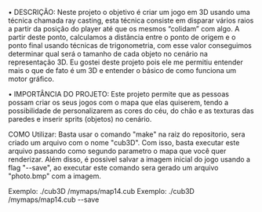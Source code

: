 • DESCRIÇÃO: Neste projeto o objetivo é criar um jogo em 3D usando uma técnica chamada ray casting, esta técnica consiste em disparar vários raios a partir da posição do player até que os mesmos “colidam” com algo. A partir deste ponto, calculamos a distância entre o ponto de origem e o ponto final usando técnicas de trigonometria, com esse valor conseguimos determinar qual será o tamanho de cada objeto no cenário na representação 3D. Eu gostei deste projeto pois ele me permitiu entender mais o que de fato é um 3D e entender o básico de como funciona um motor gráfico.

• IMPORTÂNCIA DO PROJETO: Este projeto permite que as pessoas possam criar os seus jogos com o mapa que elas quiserem, tendo a possibilidade de personalizarem as cores do céu, do chão e as texturas das paredes e inserir sprits (objetos) no cenário.

COMO Utilizar: Basta usar o comando "make" na raiz do repositorio, sera criado um arquivo com o nome "cub3D". Com isso, basta executar este arquivo passando como segundo parametro o mapa que você quer renderizar. Além disso, é possivel salvar a imagem inicial do jogo usando a flag "--save", ao executar este comando sera gerado um arquivo "photo.bmp" com a imagem.

Exemplo: ./cub3D /mymaps/map14.cub
Exemplo: ./cub3D /mymaps/map14.cub --save
